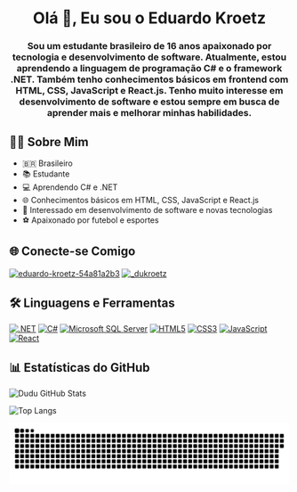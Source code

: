 <h1 align="center">Olá 👋, Eu sou o Eduardo Kroetz</h1>
<h3 align="center">Sou um estudante brasileiro de 16 anos apaixonado por tecnologia e desenvolvimento de software. Atualmente, estou aprendendo a linguagem de programação C# e o framework .NET. Também tenho conhecimentos básicos em frontend com HTML, CSS, JavaScript e React.js. Tenho muito interesse em desenvolvimento de software e estou sempre em busca de aprender mais e melhorar minhas habilidades.</h3>


<h2>🧑‍💻 Sobre Mim</h2>

- 🇧🇷 Brasileiro
- 📚 Estudante
- 💻 Aprendendo C# e .NET
- 🌐 Conhecimentos básicos em HTML, CSS, JavaScript e React.js
- 🌱 Interessado em desenvolvimento de software e novas tecnologias
- ⚽️ Apaixonado por futebol e esportes


<h2>🌐 Conecte-se Comigo</h2>

<p align="left">
<a href="https://linkedin.com/in/eduardo-kroetz-54a81a2b3" target="_blank"><img align="center" src="https://raw.githubusercontent.com/rahuldkjain/github-profile-readme-generator/master/src/images/icons/Social/linked-in-alt.svg" alt="eduardo-kroetz-54a81a2b3" height="30" width="40" /></a>
<a href="https://instagram.com/_dukroetz" target="_blank"><img align="center" src="https://raw.githubusercontent.com/rahuldkjain/github-profile-readme-generator/master/src/images/icons/Social/instagram.svg" alt="_dukroetz" height="30" width="40" /></a>
</p>


<h2>🛠️ Linguagens e Ferramentas</h2>

<p align="left">
  <a href="https://dotnet.microsoft.com/pt-br/" target="_blank"><img src="https://img.shields.io/badge/.NET-5C2D91?style=for-the-badge&logo=.net&logoColor=white" alt=".NET" /></a>
  <a href="https://dotnet.microsoft.com/pt-br/languages/csharp" target="_blank"><img src="https://img.shields.io/badge/c%23-%23239120.svg?style=for-the-badge&logo=csharp&logoColor=white" alt="C#" /></a>
  <a href="https://www.microsoft.com/pt-br/sql-server/sql-server-2022" target="_blank"><img src="https://img.shields.io/badge/Microsoft%20SQL%20Server-CC2927?style=for-the-badge&logo=microsoft%20sql%20server&logoColor=white" alt="Microsoft SQL Server" /></a>
  <a href="https://developer.mozilla.org/pt-BR/docs/Web/HTML" target="_blank"><img src="https://img.shields.io/badge/HTML5-E34F26?style=for-the-badge&logo=html5&logoColor=white" alt="HTML5" /></a>
  <a href="https://developer.mozilla.org/pt-BR/docs/Web/CSS" target="_blank"><img src="https://img.shields.io/badge/CSS3-1572B6?style=for-the-badge&logo=css3&logoColor=white" alt="CSS3" /></a>
  <a href="https://developer.mozilla.org/pt-BR/docs/Web/JavaScript" target="_blank"><img src="https://img.shields.io/badge/JavaScript-F7DF1E?style=for-the-badge&logo=javascript&logoColor=black" alt="JavaScript" /></a>
  <a href="https://reactjs.org/" target="_blank"><img src="https://img.shields.io/badge/React-20232A?style=for-the-badge&logo=react&logoColor=61DAFB" alt="React" /></a>
</p>


<h2>📊 Estatísticas do GitHub</h2>

<p align="left">
  <img src="https://github-readme-stats.vercel.app/api?username=EduardoKroetz&show_icons=true&theme=dark#gh-dark-mode-only" alt="Dudu GitHub Stats" />
</p>

<p align="left">
  <img src="https://github-readme-stats.vercel.app/api/top-langs/?username=EduardoKroetz&layout=donut-vertical" alt="Top Langs" />
</p>

<img src="https://raw.githubusercontent.com/EduardoKroetz/EduardoKroetz/output/snake.svg" alt="Snake animation" />
